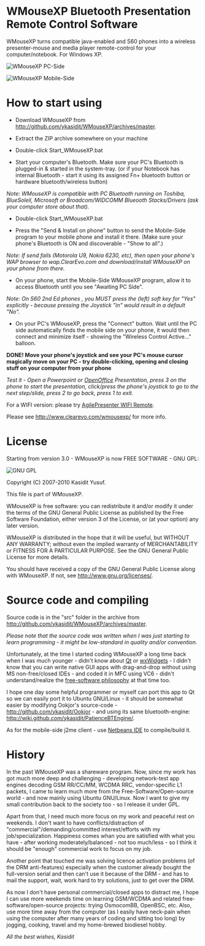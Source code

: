 WMouseXP Bluetooth Presentation Remote Control Software
=====
WMouseXP turns compatible java-enabled and S60 phones into a wireless presenter-mouse and media player remote-control for your computer/notebook. For Windows XP.

![WMouseXP PC-Side](http://www.clearevo.com/wmousexp/WMouseXP_bluetooth_presenter_remote_oss.jpg)

![WMouseXP Mobile-Side](http://www.clearevo.com/wmousexp/WMouseXP_j2me_bluetooth_remote.gif)

How to start using
======

- Download WMouseXP from <http://github.com/ykasidit/WMouseXP/archives/master>.

- Extract the ZIP archive somewhere on your machine

- Double-click Start_WMouseXP.bat

- Start your computer's Bluetooth. Make sure your PC's Bluetooth is plugged-in & started in the system-tray. (or if your Notebook has internal Bluetooth - start it using its assigned Fn+ bluetooth button or hardware bluetooth/wireless button)

*Note: WMouseXP is compatible with PC Bluetooth running on Toshiba, BlueSoleil, Microsoft or Broadcom/WIDCOMM Blueooth Stacks/Drivers (ask your computer store about that).*

- Double-click Start_WMouseXP.bat

- Press the "Send & Install on phone" button to send the Mobile-Side program to your mobile phone and install it there. (Make sure your phone's Bluetooth is ON and discoverable - "Show to all".)

*Note: If send fails (Motorola U9, Nokia 6230, etc), then open your phone's WAP browser to wap.ClearEvo.com and download/install WMouseXP on your phone from there.*

- On your phone, start the Mobile-Side WMouseXP program, allow it to access Bluetooth until you see "Awaiting PC Side".

*Note: On S60 2nd Ed phones , you MUST press the (left) soft key for "Yes" explicitly - because pressing the Joystick "in" would result in a default "No".*

- On your PC's WMouseXP, press the "Connect" button. Wait until the PC side automatically finds the mobile side on your phone, it would then connect and minimize itself - showing the "Wireless Control Active..." balloon.

**DONE! Move your phone's joystick and see your PC's mouse cursor magically move on your PC - try double-clicking, opening and closing stuff on your computer from your phone**

*Test it - Open a Powerpoint or [OpenOffice](http://www.openoffice.org/) Presentation, press 3 on the phone to start the presentation, click/press the phone's joystick to go to the next step/slide, press 2 to go back, press 1 to exit.*

For a WIFI version: please try [AgilePresenter WIFI Remote](http://www.clearevo.com/agilepresenter/).

Please see <http://www.clearevo.com/wmousexp/> for more info.

License
=======
Starting from version 3.0 - WMouseXP is now FREE SOFTWARE - GNU GPL:

![GNU GPL](http://www.clearevo.com/incallert/gplv3-127x51.png)

Copyright (C) 2007-2010 Kasidit Yusuf.

This file is part of WMouseXP.

WMouseXP is free software: you can redistribute it and/or modify
it under the terms of the GNU General Public License as published by
the Free Software Foundation, either version 3 of the License, or
(at your option) any later version.

WMouseXP is distributed in the hope that it will be useful,
but WITHOUT ANY WARRANTY; without even the implied warranty of
MERCHANTABILITY or FITNESS FOR A PARTICULAR PURPOSE. See the
GNU General Public License for more details.

You should have received a copy of the GNU General Public License
along with WMouseXP. If not, see <http://www.gnu.org/licenses/>.

Source code and compiling
=========================
Source code is in the "src" folder in the archive from <http://github.com/ykasidit/WMouseXP/archives/master>.

*Please note that the source code was written when I was just starting to learn programming - it might be low-standard in quality and/or convention.*

Unfortunately, at the time I started coding WMouseXP a long time back when I was much younger - didn't know about [Qt](http://qt.nokia.com) or [wxWidgets](http://www.wxwidgets.org) - I didn't know that you can write native GUI apps with drag-and-drop without using MS non-free/closed IDEs - and coded it in MFC using VC6 - didn't understand/realize the [free-software philosophy](http://www.gnu.org/philosophy/free-sw.html) at that time too.

I hope one day some helpful programmer or myself can port this app to Qt so we can easily port it to Ubuntu GNU/Linux - it should be somewhat easier by modifying Ookjor's source-code - <http://github.com/ykasidit/Ookjor> - and using its same bluetooth-engine: <http://wiki.github.com/ykasidit/PatienceBTEngine/>.

As for the mobile-side j2me client - use [Netbeans IDE](http://www.netbeans.org/) to compile/build it.

History
=======
In the past WMouseXP was a shareware program. Now, since my work has got much more deep and challenging - developing network-test app engines decoding GSM RR/CC/MM, WCDMA RRC, vendor-specific L1 packets, I came to learn much more from the Free-Software/Open-source world - and now mainly using Ubuntu GNU/Linux. Now I want to give my small contribution back to the society too - so I release it under GPL. 

Apart from that, I need much more focus on my work and peaceful rest on weekends. I don't want to have conflicts/distraction of "commercial"/demanding/committed interest/efforts with my job/specialization. Happiness comes whan you are satisfied with what you have - after working moderately/balanced - not too much/less - so I think it should be "enough" commercial work to focus on my job. 

Another point that touched me was solving licence activation problems (of the DRM anti-features) especially when the customer already bought the full-version serial and then can't use it because of the DRM - and has to mail the support, wait, work hard to try solutions, just to get over the DRM.

As now I don't have personal commercial/closed apps to distract me, I hope I can use more weekends time on learning GSM/WCDMA and related free-software/open-source projects: trying OsmocomBB, OpenBSC, etc. Also, use more time away from the computer (as I easily have neck-pain when using the computer after many years of coding and sitting too long) by jogging, cooking, travel and my home-brewed biodiesel hobby.


*All the best wishes,
Kasidit*
